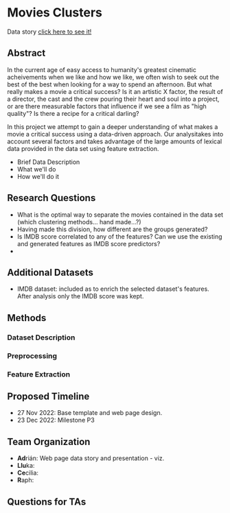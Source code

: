 # Movies Clusters

Data story  [click here to see it!](https://cdn2.vectorstock.com/i/1000x1000/91/21/under-construction-site-banner-sign-black-vector-28279121.jpg)

## Abstract

In the current age of easy access to humanity's greatest cinematic acheivements when we like and how we like, we often wish to seek out the best of the best when looking for a way to spend an afternoon. But what really makes a movie a critical success? Is it an artistic X factor, the result of a director, the cast and the crew pouring their heart and soul into a project, or are there measurable factors that influence if we see a film as "high quality"? Is there a recipe for a critical darling?

In this project we attempt to gain a deeper understanding of what makes a movie a critical success using a data-driven approach. Our analysitakes into account several factors and takes advantage of the large amounts of lexical data provided in the data set using feature extraction.

* Brief Data Description
* What we'll do
* How we'll do it

## Research Questions

* What is the optimal way to separate the movies contained in the data set (which clustering methods... hand made...?)
* Having made this division, how different are the groups generated?
* Is IMDB score correlated to any of the features? Can we use the existing and generated features as IMDB score predictors?
* 


## Additional Datasets

* IMDB dataset: included as to enrich the selected dataset's features. After analysis only the IMDB score was kept.

## Methods

### Dataset Description

### Preprocessing

### Feature Extraction

###


## Proposed Timeline

* 27 Nov 2022: Base template and web page design.
* 23 Dec 2022: Milestone P3

## Team Organization

* **Ad**rián: Web page data story and presentation - viz.
* **Llu**ka:
* **Ce**cilia:
* **R**aph:

## Questions for TAs

